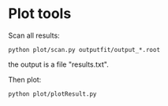 Plot tools
====


Scan all results:

    python plot/scan.py outputfit/output_*.root
    
the output is a file "results.txt".
    
Then plot:

    python plot/plotResult.py
    


